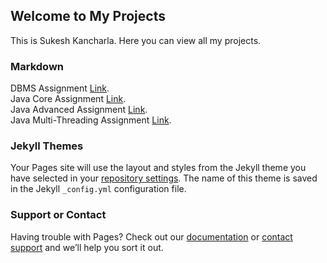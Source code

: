 ## Welcome to My Projects

This is Sukesh Kancharla. Here you can view all my projects.


### Markdown
DBMS Assignment [Link](https://sukeshkancharla8.github.io). <br>
Java Core Assignment [Link](https://sukeshkancharla8.github.io). <br> 
Java Advanced Assignment [Link](https://sukeshkancharla8.github.io). <br>
Java Multi-Threading Assignment [Link](https://sukeshkancharla8.github.io). <br>

### Jekyll Themes

Your Pages site will use the layout and styles from the Jekyll theme you have selected in your [repository settings](https://github.com/sukeshkancharla8/sukeshkancharla8.github.io/settings). The name of this theme is saved in the Jekyll `_config.yml` configuration file.

### Support or Contact

Having trouble with Pages? Check out our [documentation](https://help.github.com/categories/github-pages-basics/) or [contact support](https://github.com/contact) and we’ll help you sort it out.
